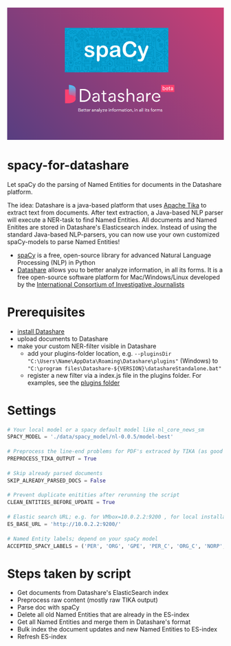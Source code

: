 ![alt text](spacy-for-datashare.png "Let spaCy do the parsing of Named Entities for documents in the Datashare platform")


# spacy-for-datashare
Let spaCy do the parsing of Named Entities for documents in the Datashare platform.

The idea: Datashare is a java-based platform that uses [Apache Tika](https://tika.apache.org/) to extract text from documents. After text extraction, a Java-based NLP parser will execute a NER-task to find Named Entities. All documents and Named Enitites are stored in Datashare's Elasticsearch index. Instead of using the standard Java-based NLP-parsers, you can now use your own customized spaCy-models to parse Named Entities!


- [spaCy](www.spacy.io) is a free, open-source library for advanced Natural Language Processing (NLP) in Python
- [Datashare](https://datashare.icij.org/) allows you to better analyze information, in all its forms. It is a free open-source software platform for Mac/Windows/Linux developed by the [International Consortium of Investigative Journalists](www.icij.org)



# Prerequisites
- [install Datashare](https://icij.gitbook.io/datashare/)
- upload documents to Datashare
- make your custom NER-filter visible in Datashare
  - add your plugins-folder location, e.g. `--pluginsDir "C:\Users\Name\AppData\Roaming\Datashare\plugins"` (Windows) to `"C:\program files\Datashare-${VERSION}\datashareStandalone.bat"` 
  - register a new filter via a index.js file in the plugins folder. For examples, see the [plugins folder](./plugins)


# Settings
```python
# Your local model or a spacy default model like nl_core_news_sm
SPACY_MODEL = './data/spacy_model/nl-0.0.5/model-best' 

# Preprocess the line-end problems for PDF's extraced by TIKA (as good as possible)
PREPROCESS_TIKA_OUTPUT = True

# Skip already parsed documents
SKIP_ALREADY_PARSED_DOCS = False

# Prevent duplicate enitities after rerunning the script
CLEAN_ENTITIES_BEFORE_UPDATE = True

# Elastic search URL; e.g. for VMbox=10.0.2.2:9200 , for local installation=127.0.0.1:9200
ES_BASE_URL = 'http://10.0.2.2:9200/'

# Named Entity labels; depend on your spaCy model
ACCEPTED_SPACY_LABELS = ('PER', 'ORG', 'GPE', 'PER_C', 'ORG_C', 'NORP', 'LOC', 'EMAIL', 'URL', 'MONEY') 
```


# Steps taken by script
- Get documents from Datashare's ElasticSearch index
- Preprocess raw content (mostly raw TIKA output)
- Parse doc with spaCy
- Delete all old Named Entities that are already in the ES-index
- Get all Named Entities and merge them in Datashare's format
- Bulk index the document updates and new Named Entities to ES-index
- Refresh ES-index

